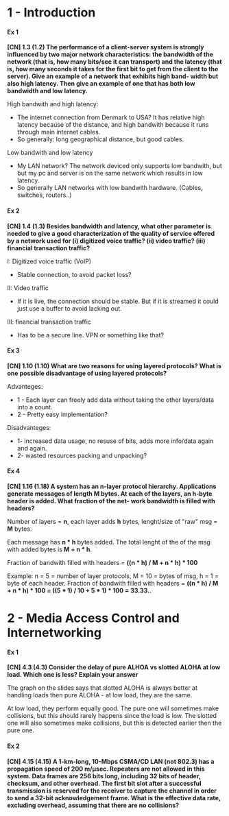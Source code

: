 # 1 - Introduction

#### Ex 1

**[CN] 1.3 (1.2) The performance of a client-server system is strongly influenced by two major network characteristics: the bandwidth of the network (that is, how many bits/sec it can transport) and the latency (that is, how many seconds it takes for the first bit to get from the client to the server). Give an example of a network that exhibits high band- width but also high latency. Then give an example of one that has both low bandwidth and low latency.** 

High bandwith and high latency: 

- The internet connection from Denmark to USA? It has relative high latency because of the distance, and high bandwith because it runs through main internet cables.
- So generally: long geographical distance, but good cables.

Low bandwith and low latency

- My LAN network? The network deviced only supports low bandwith, but but my pc and server is on the same network which results in low latency.
- So generally LAN networks with low bandwith hardware. (Cables, switches, routers..)

#### Ex 2

**[CN] 1.4 (1.3) Besides bandwidth and latency, what other parameter is needed to give a good characterization of the quality of service offered by a network used for (i) digitized voice traffic? (ii) video traffic? (iii) financial transaction traffic?**

I: Digitized voice traffic (VoIP)

- Stable connection, to avoid packet loss?

II: Video traffic

- If it is live, the connection should be stable. But if it is streamed it could just use a buffer to avoid lacking out.

III: financial transaction traffic

- Has to be a secure line. VPN or something like that?

#### Ex 3

**[CN] 1.10 (1.10) What are two reasons for using layered protocols? What is one possible disadvantage of using layered protocols?**

Advanteges: 

- 1 - Each layer can freely add data without taking the other layers/data into a count. 
- 2 - Pretty easy implementation?

Disadvanteges:  

- 1- increased data usage, no resuse of bits, adds more info/data again and again. 
- 2- wasted resources packing and unpacking?

#### Ex 4

**[CN] 1.16 (1.18) A system has an n-layer protocol hierarchy. Applications generate messages of length M bytes. At each of the layers, an h-byte header is added. What fraction of the net- work bandwidth is filled with headers?**

Number of layers = **n**, each layer adds **h** bytes, lenght/size of "raw" msg = **M** bytes.

Each message has **n * h** bytes added. The total lenght of the of the msg with added bytes is **M + n * h**.

Fraction of bandwith filled with headers = **((n * h) / M + n * h) * 100**

Example: n = 5 = number of layer protocols, M = 10 = bytes of msg, h = 1 = byte of each header. Fraction of bandwith filled with headers = **((n * h) / M + n * h) * 100 = ((5 * 1) / 10 + 5 * 1) * 100 = 33.33..**



# 2 - Media Access Control and Internetworking

#### Ex 1

**[CN] 4.3 (4.3) Consider the delay of pure ALHOA vs slotted ALOHA at low load. Which one is less? Explain your answer**

The graph on the slides says that slotted ALOHA is always better at handling loads then pure ALOHA - at low load, they are the same. 

At low load, they perform equally good. The pure one will sometimes make collisions, but this should rarely happens since the load is low. The slotted one will also sometimes make collisions, but this is detected earlier then the pure one.

#### Ex 2

**[CN] 4.15 (4.15) A 1-km-long, 10-Mbps CSMA/CD LAN (not 802.3) has a propagation speed of 200 m/μsec. Repeaters are not allowed in this system. Data frames are 256 bits long, including 32 bits of header, checksum, and other overhead. The first bit slot after a successful transmission is reserved for the receiver to capture the channel in order to send a 32-bit acknowledgement frame. What is the effective data rate, excluding overhead, assuming that there are no collisions?**

